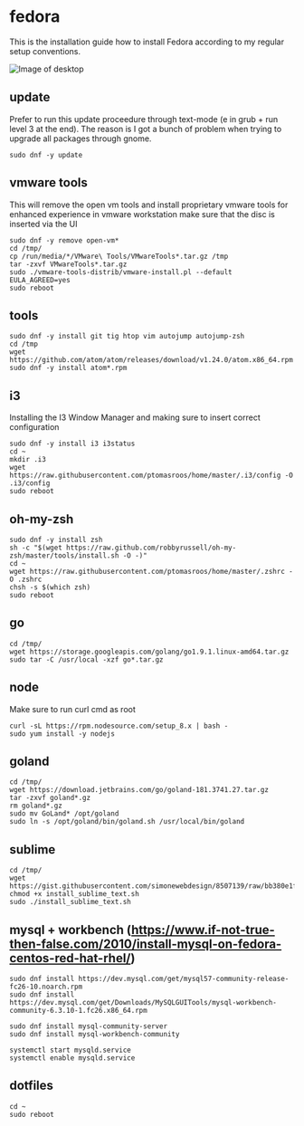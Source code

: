 # fedora

This is the installation guide how to install Fedora according to my regular setup conventions.

![Image of desktop](https://raw.githubusercontent.com/ptomasroos/home/master/screenshot.png)

## update

Prefer to run this update proceedure through text-mode (e in grub + run level 3 at the end). The reason is I got a bunch of problem when trying to upgrade all packages through gnome.

```
sudo dnf -y update
```

## vmware tools

This will remove the open vm tools and install proprietary vmware tools for enhanced experience in vmware workstation make sure that the disc is inserted via the UI

```
sudo dnf -y remove open-vm*
cd /tmp/
cp /run/media/*/VMware\ Tools/VMwareTools*.tar.gz /tmp
tar -zxvf VMwareTools*.tar.gz
sudo ./vmware-tools-distrib/vmware-install.pl --default EULA_AGREED=yes
sudo reboot
```

## tools

```
sudo dnf -y install git tig htop vim autojump autojump-zsh
cd /tmp
wget https://github.com/atom/atom/releases/download/v1.24.0/atom.x86_64.rpm
sudo dnf -y install atom*.rpm
```

## i3

Installing the I3 Window Manager and making sure to insert correct configuration

```
sudo dnf -y install i3 i3status
cd ~
mkdir .i3
wget https://raw.githubusercontent.com/ptomasroos/home/master/.i3/config -O .i3/config
sudo reboot
```


## oh-my-zsh
```
sudo dnf -y install zsh
sh -c "$(wget https://raw.github.com/robbyrussell/oh-my-zsh/master/tools/install.sh -O -)"
cd ~
wget https://raw.githubusercontent.com/ptomasroos/home/master/.zshrc -O .zshrc
chsh -s $(which zsh)
sudo reboot
```

## go

```
cd /tmp/
wget https://storage.googleapis.com/golang/go1.9.1.linux-amd64.tar.gz
sudo tar -C /usr/local -xzf go*.tar.gz
```

## node
Make sure to run curl cmd as root
```
curl -sL https://rpm.nodesource.com/setup_8.x | bash -
sudo yum install -y nodejs
```

## goland

```
cd /tmp/
wget https://download.jetbrains.com/go/goland-181.3741.27.tar.gz
tar -zxvf goland*.gz
rm goland*.gz
sudo mv GoLand* /opt/goland
sudo ln -s /opt/goland/bin/goland.sh /usr/local/bin/goland
```

## sublime
```
cd /tmp/
wget https://gist.githubusercontent.com/simonewebdesign/8507139/raw/bb380e1fb290f75458ec8aa8ec8ba2e1f259d81f/install_sublime_text.sh
chmod +x install_sublime_text.sh
sudo ./install_sublime_text.sh
```


## mysql + workbench (https://www.if-not-true-then-false.com/2010/install-mysql-on-fedora-centos-red-hat-rhel/)
```
sudo dnf install https://dev.mysql.com/get/mysql57-community-release-fc26-10.noarch.rpm
sudo dnf install https://dev.mysql.com/get/Downloads/MySQLGUITools/mysql-workbench-community-6.3.10-1.fc26.x86_64.rpm

sudo dnf install mysql-community-server
sudo dnf install mysql-workbench-community

systemctl start mysqld.service
systemctl enable mysqld.service
```

## dotfiles
```
cd ~
sudo reboot
```
